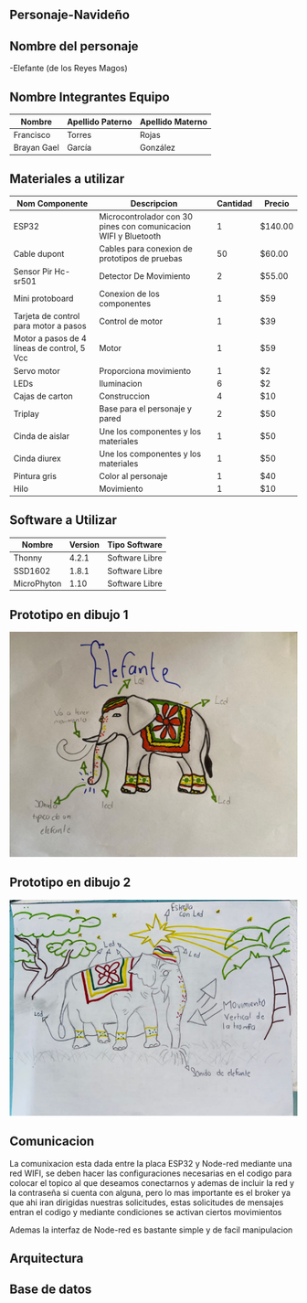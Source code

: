 ## Personaje-Navideño


## Nombre del personaje 

-Elefante (de los Reyes Magos)

##  Nombre Integrantes Equipo

|Nombre | Apellido Paterno | Apellido Materno |
|-|-|-|
|Francisco|Torres|Rojas|
|Brayan Gael|García|González|

## Materiales a utilizar


|Nom Componente | Descripcion | Cantidad| Precio|
|-|-|-|-|
|ESP32|Microcontrolador con 30 pines con comunicacion WIFI y Bluetooth|1|$140.00|
|Cable dupont|Cables para conexion de prototipos de pruebas|50|$60.00|
|Sensor Pir Hc-sr501|Detector De Movimiento|2|$55.00|
|Mini protoboard |Conexion de los componentes|1|$59|
|Tarjeta de control para motor a pasos |Control de motor|1|$39|
|Motor a pasos de 4 líneas de control, 5 Vcc |Motor|1|$59|
|Servo motor |Proporciona movimiento|1|$2|
|LEDs |Iluminacion|6|$2|
|Cajas de carton|Construccion|4|$10|
|Triplay |Base para el personaje y pared|2|$50|
|Cinda de aislar |Une los componentes y los materiales|1|$50|
|Cinda diurex |Une los componentes y los materiales|1|$50|
|Pintura gris |Color al personaje|1|$40|
|Hilo |Movimiento|1|$10|



## Software a Utilizar
|Nombre|Version|Tipo Software|
|-|-|-|
|Thonny|4.2.1|Software Libre|
|SSD1602|1.8.1|Software Libre|
|MicroPhyton|1.10|Software Libre|

## Prototipo en dibujo 1

![Prototipo](https://github.com/Brayan7273/Personaje/blob/main/Bocetos/Boceto%201.jpeg)

## Prototipo en dibujo 2

![Prototipo](https://github.com/Brayan7273/Personaje/blob/main/Bocetos/Boceto%202.jpeg)
## Comunicacion
La comunixacion esta dada entre la placa ESP32 y Node-red mediante una red WIFI, se deben hacer las configuraciones necesarias en el codigo para colocar el topico al que deseamos conectarnos y ademas de incluir la red y la contraseña si cuenta con alguna, pero lo mas importante es el broker ya que ahi iran dirigidas nuestras solicitudes, estas solicitudes de mensajes entran el codigo y mediante condiciones se activan ciertos movimientos

Ademas la interfaz de Node-red es bastante simple y de facil manipulacion

## Arquitectura 


## Base de datos
